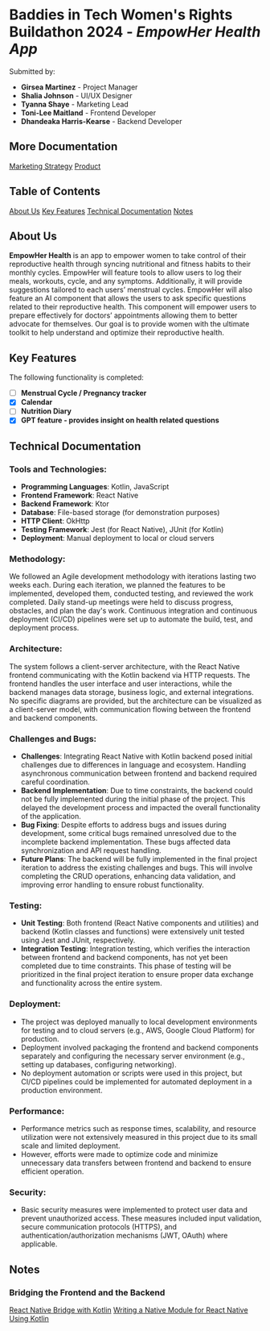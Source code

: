 # Baddies in Tech Women's Rights Buildathon 2024 - *EmpowHer Health App*

Submitted by:
* **Girsea Martinez** - Project Manager
* **Shalia Johnson** - UI/UX Designer
* **Tyanna Shaye** - Marketing Lead
* **Toni-Lee Maitland** - Frontend Developer
* **Dhandeaka Harris-Kearse** - Backend Developer

## More Documentation
[Marketing Strategy](/documentation/BiTBuildathon_Marketing.md)
[Product ](/documentation/Product_Description.md)

## Table of Contents
[About Us](#about-us)
[Key Features](#key-features)
[Technical Documentation](#technical-documentation)
[Notes](#notes)

## About Us

**EmpowHer Health** is an app to empower women to take control of their reproductive health through syncing nutritional and fitness habits to their monthly cycles. EmpowHer will feature tools to allow users to log their meals, workouts, cycle, and any symptoms. Additionally, it will provide suggestions tailored to each users’ menstrual cycles.
EmpowHer will also feature an AI component that allows the users to ask specific questions related to their reproductive health. This component will empower users to prepare effectively for doctors’ appointments allowing them to better advocate for themselves. Our goal is to provide women with the ultimate toolkit to help understand and optimize their reproductive health.


## Key Features

The following functionality is completed:

- [ ] **Menstrual Cycle / Pregnancy tracker**
- [X] **Calendar**
- [ ] **Nutrition Diary**
- [X] **GPT feature - provides insight on health related questions**

## Technical Documentation

### Tools and Technologies:
- **Programming Languages**: Kotlin, JavaScript
- **Frontend Framework**: React Native
- **Backend Framework**: Ktor
- **Database**: File-based storage (for demonstration purposes)
- **HTTP Client**: OkHttp
- **Testing Framework**: Jest (for React Native), JUnit (for Kotlin)
- **Deployment**: Manual deployment to local or cloud servers

### Methodology:
We followed an Agile development methodology with iterations lasting two weeks each. During each iteration, we planned the features to be implemented, developed them, conducted testing, and reviewed the work completed. Daily stand-up meetings were held to discuss progress, obstacles, and plan the day's work. Continuous integration and continuous deployment (CI/CD) pipelines were set up to automate the build, test, and deployment process.

### Architecture:
The system follows a client-server architecture, with the React Native frontend communicating with the Kotlin backend via HTTP requests. The frontend handles the user interface and user interactions, while the backend manages data storage, business logic, and external integrations. No specific diagrams are provided, but the architecture can be visualized as a client-server model, with communication flowing between the frontend and backend components.

### Challenges and Bugs:
- **Challenges**: Integrating React Native with Kotlin backend posed initial challenges due to differences in language and ecosystem. Handling asynchronous communication between frontend and backend required careful coordination.
- **Backend Implementation**: Due to time constraints, the backend could not be fully implemented during the initial phase of the project. This delayed the development process and impacted the overall functionality of the application.
- **Bug Fixing**: Despite efforts to address bugs and issues during development, some critical bugs remained unresolved due to the incomplete backend implementation. These bugs affected data synchronization and API request handling.
- **Future Plans**: The backend will be fully implemented in the final project iteration to address the existing challenges and bugs. This will involve completing the CRUD operations, enhancing data validation, and improving error handling to ensure robust functionality.

### Testing:
- **Unit Testing**: Both frontend (React Native components and utilities) and backend (Kotlin classes and functions) were extensively unit tested using Jest and JUnit, respectively.
- **Integration Testing**: Integration testing, which verifies the interaction between frontend and backend components, has not yet been completed due to time constraints. This phase of testing will be prioritized in the final project iteration to ensure proper data exchange and functionality across the entire system.

### Deployment:
- The project was deployed manually to local development environments for testing and to cloud servers (e.g., AWS, Google Cloud Platform) for production.
- Deployment involved packaging the frontend and backend components separately and configuring the necessary server environment (e.g., setting up databases, configuring networking).
- No deployment automation or scripts were used in this project, but CI/CD pipelines could be implemented for automated deployment in a production environment.

### Performance:
- Performance metrics such as response times, scalability, and resource utilization were not extensively measured in this project due to its small scale and limited deployment.
- However, efforts were made to optimize code and minimize unnecessary data transfers between frontend and backend to ensure efficient operation.

### Security:
- Basic security measures were implemented to protect user data and prevent unauthorized access. These measures included input validation, secure communication protocols (HTTPS), and authentication/authorization mechanisms (JWT, OAuth) where applicable.

## Notes

### Bridging the Frontend and the Backend
[React Native Bridge with Kotlin](https://proandroiddev.com/react-native-bridge-with-kotlin-b2afde2f70b)
[Writing a Native Module for React Native Using Kotlin](https://www.callstack.com/blog/writing-a-native-module-for-react-native-using-kotlin)
